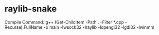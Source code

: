 # raylib-snake

Compile Command:
g++ (Get-ChildItem -Path . -Filter *.cpp -Recurse).FullName -o main -lwsock32 -lraylib -lopengl32 -lgdi32 -lwinmm
